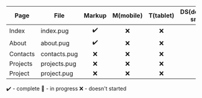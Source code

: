 | Page            | File             | Markup |  M(mobile)  |  T(tablet)  |  DS(desktop-small)  |
|-----------------|------------------|:------:|:---:|:---:|:----:|
| Index           | index.pug        |   ✔️  |  ❌ | ❌ |  ❌  |
| About           | about.pug        |   ✔️  |  ❌ | ❌ |  ❌  |
| Contacts        | contacts.pug     |   ❌  |  ❌ | ❌ |  ❌  |
| Projects        | projects.pug     |   ❌  |  ❌ | ❌ |  ❌  |
| Project         | project.pug      |   ❌  |  ❌ | ❌ |  ❌  |


✔️ - complete
🚧 - in progress
❌ - doesn't started
